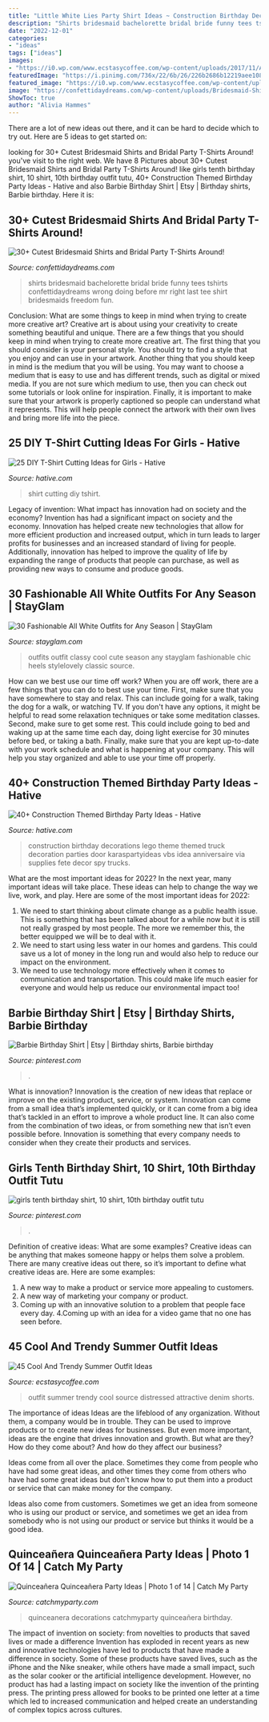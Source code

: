 ```yaml
---
title: "Little White Lies Party Shirt Ideas ~ Construction Birthday Decorations Lego Theme Themed Truck Decoration Parties Door Karaspartyideas Vbs Idea Anniversaire Via Supplies Fete Decor Spy Trucks"
description: "Shirts bridesmaid bachelorette bridal bride funny tees tshirts confettidaydreams wrong doing before mr right last tee shirt bridesmaids freedom fun"
date: "2022-12-01"
categories:
- "ideas"
tags: ["ideas"]
images:
- "https://i0.wp.com/www.ecstasycoffee.com/wp-content/uploads/2017/11/All-Black.jpg?resize=366%2C876"
featuredImage: "https://i.pinimg.com/736x/22/6b/26/226b2686b12219aee1083960209853f6.jpg"
featured_image: "https://i0.wp.com/www.ecstasycoffee.com/wp-content/uploads/2017/11/All-Black.jpg?resize=366%2C876"
image: "https://confettidaydreams.com/wp-content/uploads/Bridesmaid-Shirts-2.jpg"
ShowToc: true
author: "Alivia Hammes"
---
```



There are a lot of new ideas out there, and it can be hard to decide which to try out. Here are 5 ideas to get started on: 

	

		
looking for 30+ Cutest Bridesmaid Shirts and Bridal Party T-Shirts Around! you've visit to the right web. We have 8 Pictures about 30+ Cutest Bridesmaid Shirts and Bridal Party T-Shirts Around! like girls tenth birthday shirt, 10 shirt, 10th birthday outfit tutu, 40+ Construction Themed Birthday Party Ideas - Hative and also Barbie Birthday Shirt | Etsy | Birthday shirts, Barbie birthday. Here it is:
		
    
## 30+ Cutest Bridesmaid Shirts And Bridal Party T-Shirts Around!

<img loading=lazy src="https://confettidaydreams.com/wp-content/uploads/Bridesmaid-Shirts-2.jpg" onerror="this.onerror=null;this.src='https://tse2.mm.bing.net/th?id=OIP.1-klkRB5v5QnfLL3ZitN3gHaO0&amp;pid=15.1';" alt="30+ Cutest Bridesmaid Shirts and Bridal Party T-Shirts Around!">

_Source: confettidaydreams.com_

>shirts bridesmaid bachelorette bridal bride funny tees tshirts confettidaydreams wrong doing before mr right last tee shirt bridesmaids freedom fun. 

	

Conclusion: What are some things to keep in mind when trying to create more creative art?
Creative art is about using your creativity to create something beautiful and unique. There are a few things that you should keep in mind when trying to create more creative art. The first thing that you should consider is your personal style. You should try to find a style that you enjoy and can use in your artwork. Another thing that you should keep in mind is the medium that you will be using. You may want to choose a medium that is easy to use and has different trends, such as digital or mixed media. If you are not sure which medium to use, then you can check out some tutorials or look online for inspiration. Finally, it is important to make sure that your artwork is properly captioned so people can understand what it represents. This will help people connect the artwork with their own lives and bring more life into the piece.

    
## 25 DIY T-Shirt Cutting Ideas For Girls - Hative

<img loading=lazy src="https://hative.com/wp-content/uploads/2014/11/diy-tshirt-cutting-ideas/13-white-t-shirt-cutting.jpg" onerror="this.onerror=null;this.src='https://tse3.mm.bing.net/th?id=OIP.C9qucQRicgAfY3Z0SawUuQHaLH&amp;pid=15.1';" alt="25 DIY T-Shirt Cutting Ideas for Girls - Hative">

_Source: hative.com_

>shirt cutting diy tshirt. 

	

Legacy of invention: What impact has innovation had on society and the economy?
Invention has had a significant impact on society and the economy. Innovation has helped create new technologies that allow for more efficient production and increased output, which in turn leads to larger profits for businesses and an increased standard of living for people. Additionally, innovation has helped to improve the quality of life by expanding the range of products that people can purchase, as well as providing new ways to consume and produce goods.

    
## 30 Fashionable All White Outfits For Any Season | StayGlam

<img loading=lazy src="https://stayglam.com/wp-content/uploads/2015/04/Cool-All-White-Outfit.jpg" onerror="this.onerror=null;this.src='https://tse1.mm.bing.net/th?id=OIP.vpf-uWtK4sC7aQi1Yqof6QHaKg&amp;pid=15.1';" alt="30 Fashionable All White Outfits for Any Season | StayGlam">

_Source: stayglam.com_

>outfits outfit classy cool cute season any stayglam fashionable chic heels stylelovely classic source. 

	

How can we best use our time off work?
When you are off work, there are a few things that you can do to best use your time. First, make sure that you have somewhere to stay and relax. This can include going for a walk, taking the dog for a walk, or watching TV. If you don't have any options, it might be helpful to read some relaxation techniques or take some meditation classes. Second, make sure to get some rest. This could include going to bed and waking up at the same time each day, doing light exercise for 30 minutes before bed, or taking a bath. Finally, make sure that you are kept up-to-date with your work schedule and what is happening at your company. This will help you stay organized and able to use your time off properly.

    
## 40+ Construction Themed Birthday Party Ideas - Hative

<img loading=lazy src="https://hative.com/wp-content/uploads/2015/06/construction-birthday-party/9-construction-themed-birthday-party.jpg" onerror="this.onerror=null;this.src='https://tse2.mm.bing.net/th?id=OIP.zlPK5a2dn6h150QFH_i0wwHaLF&amp;pid=15.1';" alt="40+ Construction Themed Birthday Party Ideas - Hative">

_Source: hative.com_

>construction birthday decorations lego theme themed truck decoration parties door karaspartyideas vbs idea anniversaire via supplies fete decor spy trucks. 

	

What are the most important ideas for 2022?
In the next year, many important ideas will take place. These ideas can help to change the way we live, work, and play. Here are some of the most important ideas for 2022:
1. We need to start thinking about climate change as a public health issue. This is something that has been talked about for a while now but it is still not really grasped by most people. The more we remember this, the better equipped we will be to deal with it.
2. We need to start using less water in our homes and gardens. This could save us a lot of money in the long run and would also help to reduce our impact on the environment.
3. We need to use technology more effectively when it comes to communication and transportation. This could make life much easier for everyone and would help us reduce our environmental impact too!

    
## Barbie Birthday Shirt | Etsy | Birthday Shirts, Barbie Birthday

<img loading=lazy src="https://i.pinimg.com/736x/b5/88/5e/b5885e1b2e584cc53a8cc3d2235b898f.jpg" onerror="this.onerror=null;this.src='https://tse4.mm.bing.net/th?id=OIP.MuELHAliImhkz3dquON0BgHaGf&amp;pid=15.1';" alt="Barbie Birthday Shirt | Etsy | Birthday shirts, Barbie birthday">

_Source: pinterest.com_

>. 

	

What is innovation?
Innovation is the creation of new ideas that replace or improve on the existing product, service, or system. Innovation can come from a small idea that’s implemented quickly, or it can come from a big idea that’s tackled in an effort to improve a whole product line. It can also come from the combination of two ideas, or from something new that isn’t even possible before. Innovation is something that every company needs to consider when they create their products and services.

    
## Girls Tenth Birthday Shirt, 10 Shirt, 10th Birthday Outfit Tutu

<img loading=lazy src="https://i.pinimg.com/736x/22/6b/26/226b2686b12219aee1083960209853f6.jpg" onerror="this.onerror=null;this.src='https://tse1.mm.bing.net/th?id=OIP.Ia7eRSVDXag5o6aL96mdhAHaK7&amp;pid=15.1';" alt="girls tenth birthday shirt, 10 shirt, 10th birthday outfit tutu">

_Source: pinterest.com_

>. 

	

Definition of creative ideas: What are some examples?
Creative ideas can be anything that makes someone happy or helps them solve a problem. There are many creative ideas out there, so it’s important to define what creative ideas are. Here are some examples:
1. A new way to make a product or service more appealing to customers.
2. A new way of marketing your company or product.
3. Coming up with an innovative solution to a problem that people face every day.
4.Coming up with an idea for a video game that no one has seen before.

    
## 45 Cool And Trendy Summer Outfit Ideas

<img loading=lazy src="https://i0.wp.com/www.ecstasycoffee.com/wp-content/uploads/2017/11/All-Black.jpg?resize=366%2C876" onerror="this.onerror=null;this.src='https://tse2.mm.bing.net/th?id=OIP.FX69_4SfsbEakluM1w69JgAAAA&amp;pid=15.1';" alt="45 Cool And Trendy Summer Outfit Ideas">

_Source: ecstasycoffee.com_

>outfit summer trendy cool source distressed attractive denim shorts. 

	

The importance of ideas
Ideas are the lifeblood of any organization. Without them, a company would be in trouble. They can be used to improve products or to create new ideas for businesses. But even more important, ideas are the engine that drives innovation and growth.
But what are they? How do they come about? And how do they affect our business?

Ideas come from all over the place. Sometimes they come from people who have had some great ideas, and other times they come from others who have had some great ideas but don't know how to put them into a product or service that can make money for the company.

Ideas also come from customers. Sometimes we get an idea from someone who is using our product or service, and sometimes we get an idea from somebody who is not using our product or service but thinks it would be a good idea.

    
## Quinceañera Quinceañera Party Ideas | Photo 1 Of 14 | Catch My Party

<img loading=lazy src="https://photos-cdn.catchmyparty.com/PL/photos/0234/7401/image.jpeg" onerror="this.onerror=null;this.src='https://tse3.mm.bing.net/th?id=OIP.8fKXAoVrglqa33IkZXK6fwHaJ4&amp;pid=15.1';" alt="Quinceañera Quinceañera Party Ideas | Photo 1 of 14 | Catch My Party">

_Source: catchmyparty.com_

>quinceanera decorations catchmyparty quinceañera birthday. 

	

The impact of invention on society: from novelties to products that saved lives or made a difference
Invention has exploded in recent years as new and innovative technologies have led to products that have made a difference in society. Some of these products have saved lives, such as the iPhone and the Nike sneaker, while others have made a small impact, such as the solar cooker or the artificial intelligence development. However, no product has had a lasting impact on society like the invention of the printing press. The printing press allowed for books to be printed one letter at a time which led to increased communication and helped create an understanding of complex topics across cultures.

